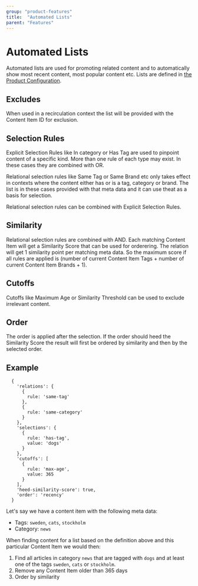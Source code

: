 ```yaml
---
group: "product-features"
title:  "Automated Lists"
parent: "Features"
---
```


# Automated Lists

Automated lists are used for promoting related content and to automatically show most recent content, most popular content etc. Lists are defined in [the Product Configuration](../configuration/curated-content-list#automated-content-list).

## Excludes

When used in a recirculation context the list will be provided with the Content Item ID for exclusion.

## Selection Rules

Explicit Selection Rules like In category or Has Tag are used to pinpoint content of a specific kind. 
More than one rule of each type may exist. In these cases they are combined with OR. 

Relational selection rules like Same Tag or Same Brand etc only takes effect in contexts where the content either has or is a tag, category or brand. The list is in these cases provided with that meta data and it can use theat as a basis for selection. 

Relational selection rules can be combined with Explicit Selection Rules.

## Similarity 

Relational selection rules are combined with AND. Each matching Content Item will get a Similarity Score that can be used for orderering. The relation will get 1 similarity point per matching meta data. So the maximum score if all rules are applied is (number of current Content Item Tags + number of current Content Item Brands + 1). 

## Cutoffs

Cutoffs like Maximum Age or Similarity Threshold can be used to exclude irrelevant content. 

## Order

The order is applied after the selection. If the order should heed the Similarity Score the result will first be ordered by similarity and then by the selected order.

## Example

```
  {
    'relations': {
      {
        rule: 'same-tag'
      },
      {
        rule: 'same-category'
      }
    },
    'selections': {
      {
        rule: 'has-tag',
        value: 'dogs'
      }
    },
    'cutoffs': [
      {
        rule: 'max-age',
        value: 365
      }
    ],
    'heed-similarity-score': true,
    'order': 'recency'
  }

```

Let's say we have a content item with the following meta data:
* Tags: `sweden`, `cats`, `stockholm`
* Category: `news`

When finding content for a list based on the definition above and this particular Content Item we would then:

1. Find all articles in category `news` that are tagged with `dogs` and at least one of the tags `sweden`, 
`cats` or `stockholm`.
2. Remove any Content Item older than 365 days
3. Order by similarity
